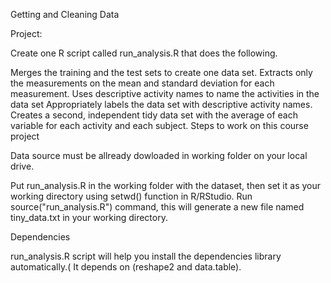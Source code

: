 Getting and Cleaning Data

Project: 

Create one R script called run_analysis.R that does the following.

Merges the training and the test sets to create one data set.
Extracts only the measurements on the mean and standard deviation for each measurement.
Uses descriptive activity names to name the activities in the data set
Appropriately labels the data set with descriptive activity names.
Creates a second, independent tidy data set with the average of each variable for each activity and each subject.
Steps to work on this course project

Data source must be allready dowloaded in working folder on your local drive.  

Put run_analysis.R in the working folder with the dataset, then set it as your working directory using setwd() function in R/RStudio.
Run source("run_analysis.R") command, this will generate a new file named tiny_data.txt in your working directory.

Dependencies

run_analysis.R script will help you install the dependencies library automatically.( It depends on (reshape2 and data.table).